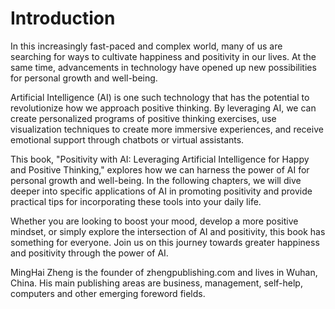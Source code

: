 # Introduction

In this increasingly fast-paced and complex world, many of us are searching for ways to cultivate happiness and positivity in our lives. At the same time, advancements in technology have opened up new possibilities for personal growth and well-being.

Artificial Intelligence (AI) is one such technology that has the potential to revolutionize how we approach positive thinking. By leveraging AI, we can create personalized programs of positive thinking exercises, use visualization techniques to create more immersive experiences, and receive emotional support through chatbots or virtual assistants.

This book, "Positivity with AI: Leveraging Artificial Intelligence for Happy and Positive Thinking," explores how we can harness the power of AI for personal growth and well-being. In the following chapters, we will dive deeper into specific applications of AI in promoting positivity and provide practical tips for incorporating these tools into your daily life.

Whether you are looking to boost your mood, develop a more positive mindset, or simply explore the intersection of AI and positivity, this book has something for everyone. Join us on this journey towards greater happiness and positivity through the power of AI.

MingHai Zheng is the founder of zhengpublishing.com and lives in Wuhan, China. His main publishing areas are business, management, self-help, computers and other emerging foreword fields.
